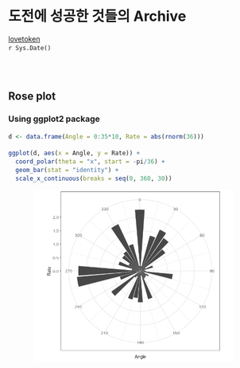 # 도전에 성공한 것들의 Archive
<a href = "https://lovetoken.github.io">lovetoken</a>  
`r Sys.Date()`  



<br><br>

## Rose plot 

### Using ggplot2 package


```r
d <- data.frame(Angle = 0:35*10, Rate = abs(rnorm(36)))

ggplot(d, aes(x = Angle, y = Rate)) +
  coord_polar(theta = "x", start = -pi/36) +
  geom_bar(stat = "identity") +
  scale_x_continuous(breaks = seq(0, 360, 30))
```

<img src="output/figure/unnamed-chunk-1-1.png" width="80%" style="display: block; margin: auto;" />

